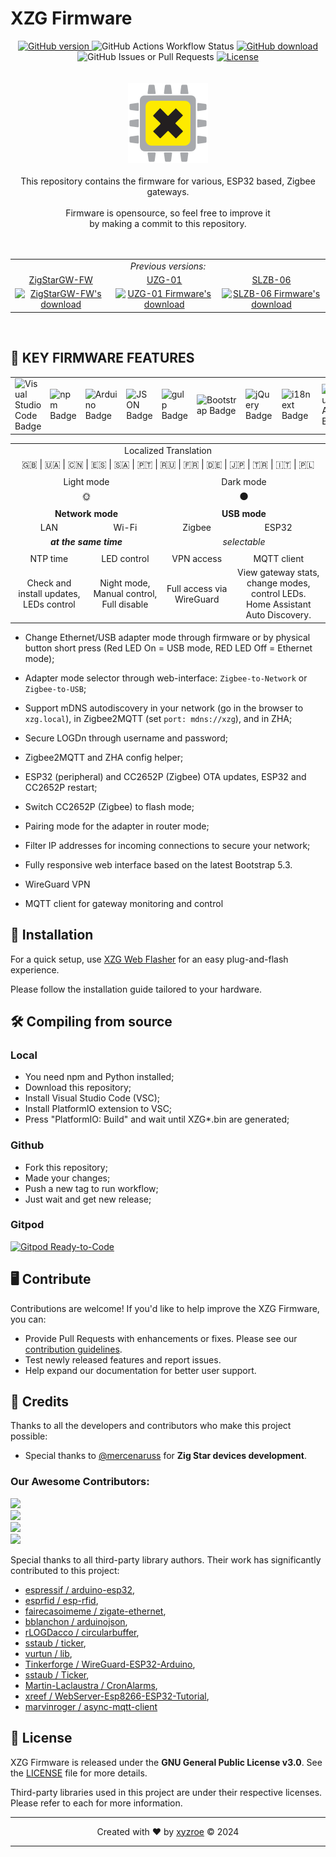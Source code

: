 # XZG Firmware
<div align="center"> 
<a href="https://github.com/xyzroe/xzg/releases">
  <img src="https://img.shields.io/github/release/xyzroe/xzg.svg" alt="GitHub version">
</a>
<img src="https://img.shields.io/github/actions/workflow/status/xyzroe/XZG/build_release_push" alt="GitHub Actions Workflow Status">
<a href="https://github.com/xyzroe/xzg/releases/latest">
  <img src="https://img.shields.io/github/downloads/xyzroe/xzg/total.svg" alt="GitHub download">
</a>
<img src="https://img.shields.io/github/issues/xyzroe/XZG" alt="GitHub Issues or Pull Requests">
<a href="LICENSE">
  <img src="https://img.shields.io/github/license/xyzroe/xzg.svg" alt="License">
</a>
</div>
<div align="center"> 
<br><br>
<img src="src/websrc/img/logo.svg" width="128" height="128" alt="XZG logo">
<br><br>
This repository contains the firmware for various, ESP32 based, Zigbee gateways.<br><br>
Firmware is opensource, so feel free to improve it <br> by making a commit to this repository. 
</div>
<br><br> 
<table width="40%" align="center">
<tr align="center">
 <td colspan="3"><i>Previous versions:</i></td>
</tr>
  <tr align="center">
    <td><a href="https://github.com/xyzroe/ZigStarGW-FW/releases/latest">ZigStarGW-FW</a></td>
    <td><a href="https://github.com/mercenaruss/uzg-firmware/releases/latest">UZG-01</a></td>
    <td><a href="https://github.com/smlight-dev/slzb-06-firmware/releases/">SLZB-06</a></td>
  </tr>
  <tr align="center">
    <td><a href="https://github.com/xyzroe/ZigStarGW-FW/releases/latest"><img src="https://img.shields.io/github/downloads/xyzroe/ZigStarGW-FW/total.svg" alt="ZigStarGW-FW's download"></a></td>
    <td><a href="https://github.com/mercenaruss/uzg-firmware/releases/latest"><img src="https://img.shields.io/github/downloads/mercenaruss/uzg-firmware/total.svg" alt="UZG-01 Firmware's download"></a></td>
    <td><a href="https://github.com/smlight-dev/slzb-06-firmware/releases/latest"><img src="https://img.shields.io/github/downloads/smlight-dev/slzb-06-firmware/total.svg" alt="SLZB-06 Firmware's download"></a></td>
  </tr>
</table>
<br> 

## 🍓 KEY FIRMWARE FEATURES

<table align="center" width=60%>
<tr>
    <td><img src="https://img.shields.io/badge/Visual%20Studio%20Code-007ACC?logo=visualstudiocode&logoColor=fff&style=plastic" alt="Visual Studio Code Badge"></td>
    <td><img src="https://img.shields.io/badge/npm-CB3837?logo=npm&logoColor=fff&style=plastic" alt="npm Badge"></td>
    <td><img src="https://img.shields.io/badge/Arduino-00878F?logo=arduino&logoColor=fff&style=plastic" alt="Arduino Badge"></td>
    <td><img src="https://img.shields.io/badge/JSON-000?logo=json&logoColor=fff&style=plastic" alt="JSON Badge"></td>
    <td><img src="https://img.shields.io/badge/gulp-CF4647?logo=gulp&logoColor=fff&style=plastic" alt="gulp Badge"></td>
    <td><img src="https://img.shields.io/badge/Bootstrap-7952B3?logo=bootstrap&logoColor=fff&style=plastic" alt="Bootstrap Badge"></td>
    <td><img src="https://img.shields.io/badge/jQuery-0769AD?logo=jquery&logoColor=fff&style=plastic" alt="jQuery Badge"></td>
    <td><img src="https://img.shields.io/badge/i18next-26A69A?logo=i18next&logoColor=fff&style=plastic" alt="i18next Badge"></td>
    <td><img src="https://img.shields.io/badge/GitHub%20Actions-2088FF?logo=githubactions&logoColor=fff&style=plastic" alt="GitHub Actions Badge"></td>
</tr>
</table>
<table align="center" width=80%>
<tr><td colspan="4" align="center">Localized Translation</td></tr>
<tr><td colspan="4" align="center">🇬🇧 | 🇺🇦 | 🇨🇳 | 🇪🇸 | 🇸🇦 | 🇵🇹 | 🇷🇺 | 🇫🇷 | 🇩🇪 | 🇯🇵 | 🇹🇷 | 🇮🇹 | 🇵🇱</td></tr>
<tr><td colspan="4"></td></tr>
<tr align="center"><td colspan="2">Light mode</td><td colspan="2">Dark mode</td></tr>
<tr align="center"><td colspan="2">🌞</td><td colspan="2">🌑</td></tr>
<tr align="center"><td colspan="2"></td><td colspan="2"></td></tr>
<tr align="center"><td colspan="2"><b>Network mode</b></td><td colspan="2"><b>USB mode</b></td></tr>
<tr align="center"><td>LAN</td><td>Wi-Fi</td><td>Zigbee</td><td>ESP32</td></tr>
<tr align="center"><td colspan="2"><i><b>at the same time</b></i></td><td colspan="2"><i>selectable</i></td></tr>
<tr><td colspan="4"></td></tr>
<tr align="center"><td>NTP time</td><td>LED control</td><td>VPN access</td><td>MQTT client</td></tr>
<tr align="center"><td>Check and install updates, LEDs control</td><td>Night mode, Manual control, Full disable</td><td>Full access via WireGuard</td><td>View gateway stats, change modes, control LEDs. <br> Home Assistant Auto Discovery.</td></tr>
</table>


- Change Ethernet/USB adapter mode through firmware or by physical button short press (Red LED On = USB mode, RED LED Off = Ethernet mode);
- Adapter mode selector through web-interface: `Zigbee-to-Network` or `Zigbee-to-USB`;
- Support mDNS autodiscovery in your network (go in the browser to `xzg.local`), in Zigbee2MQTT (set `port: mdns://xzg`), and in ZHA;
- Secure LOGDn through username and password;
- Zigbee2MQTT and ZHA config helper;

- ESP32 (peripheral) and CC2652P (Zigbee) OTA updates, ESP32  and CC2652P restart;
- Switch CC2652P (Zigbee) to flash mode;
- Pairing mode for the adapter in router mode;
  
- Filter IP addresses for incoming connections to secure your network;
- Fully responsive web interface based on the latest Bootstrap 5.3.
- WireGuard VPN
- MQTT client for gateway monitoring and control

## 🚀 Installation

For a quick setup, use [XZG Web Flasher](https://xzg.xyzroe.cc/) for an easy plug-and-flash experience.

Please follow the installation guide tailored to your hardware.

## 🛠️ Compiling from source

### Local

- You need npm and Python installed;
- Download this repository;
- Install Visual Studio Code (VSC);
- Install PlatformIO extension to VSC;
- Press "PlatformIO: Build" and wait until XZG*.bin are generated;

### Github
 - Fork this repository;
 - Made your changes;
 - Push a new tag to run workflow;
 - Just wait and get new release;
  
### Gitpod
[![Gitpod Ready-to-Code](https://img.shields.io/badge/Gitpod-Ready--to--Code-blue?logo=gitpod)](https://github.com/xyzroe/xzg)

## 🖥️ Contribute

Contributions are welcome! If you'd like to help improve the XZG Firmware, you can:

- Provide Pull Requests with enhancements or fixes. Please see our [contribution guidelines](CONTRIBUTING.md).
- Test newly released features and report issues.
- Help expand our documentation for better user support.

## 🎉 Credits 

Thanks to all the developers and contributors who make this project possible:

- Special thanks to [@mercenaruss](https://github.com/mercenaruss/) for **Zig Star devices development**.

### Our Awesome Contributors:

<a href="https://github.com/xyzroe/XZG/graphs/contributors"><img src="https://contrib.rocks/image?repo=xyzroe/XZG" /></a><br>
<a href="https://github.com/xyzroe/ZigStarGW-FW/graphs/contributors"><img src="https://contrib.rocks/image?repo=xyzroe/ZigStarGW-FW" /></a><br>
<a href="https://github.com/mercenaruss/uzg-firmware/graphs/contributors"><img src="https://contrib.rocks/image?repo=mercenaruss/uzg-firmware" /></a><br>
<a href="https://github.com/smlight-dev/slzb-06-firmware/graphs/contributors"><img src="https://contrib.rocks/image?repo=smlight-dev/slzb-06-firmware" /></a>


Special thanks to all third-party library authors. Their work has significantly contributed to this project:

- [espressif / arduino-esp32](https://github.com/espressif/arduino-esp32), 
- [esprfid / esp-rfid](https://github.com/esprfid/esp-rfid), 
- [fairecasoimeme / zigate-ethernet](https://github.com/fairecasoimeme/ZiGate-Ethernet), 
- [bblanchon / arduinojson](https://github.com/bblanchon/ArduinoJson), 
- [rLOGDacco / circularbuffer](https://github.com/rLOGDacco/CircularBuffer), 
- [sstaub / ticker](https://github.com/sstaub/Ticker), 
- [vurtun / lib](https://github.com/vurtun/lib),
- [Tinkerforge / WireGuard-ESP32-Arduino](https://github.com/Tinkerforge/WireGuard-ESP32-Arduino),  
- [sstaub / Ticker](https://github.com/sstaub/Ticker),
- [Martin-Laclaustra / CronAlarms](https://github.com/Martin-Laclaustra/CronAlarms),
- [xreef / WebServer-Esp8266-ESP32-Tutorial](https://github.com/xreef/WebServer-Esp8266-ESP32-Tutorial),
- [marvinroger / async-mqtt-client](https://github.com/marvinroger/async-mqtt-client)


## 📄 License

XZG Firmware is released under the **GNU General Public License v3.0**. See the [LICENSE](LICENSE) file for more details.

Third-party libraries used in this project are under their respective licenses. Please refer to each for more information.

---

<div align="center"> Created with &#x2764;&#xFE0F; by <a href="https://xyzroe.cc/">xyzroe</a> © 2024</div>

---